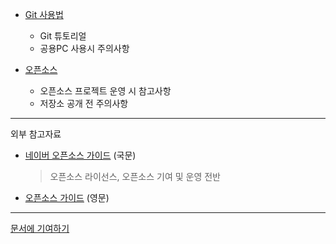 * [Git 사용법](git.html)
  * Git 튜토리얼
  * 공용PC 사용시 주의사항

* [오픈소스](repository.html)
  * 오픈소스 프로젝트 운영 시 참고사항
  * 저장소 공개 전 주의사항


- - -

외부 참고자료
 * [네이버 오픈소스 가이드](https://naver.github.io/OpenSourceGuide/book/index.html) (국문)
   > 오픈소스 라이선스, 오픈소스 기여 및 운영 전반
 * [오픈소스 가이드](https://opensource.guide/) (영문)

- - -
[문서에 기여하기](https://github.com/joojis/OSS-Guide)
